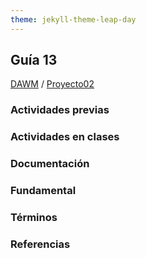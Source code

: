```yaml
---
theme: jekyll-theme-leap-day
---
```


## Guía 13

[DAWM](/DAWM/) / [Proyecto02](/DAWM/proyectos/2024/proyecto03)

### Actividades previas

### Actividades en clases

### Documentación

### Fundamental

### Términos

### Referencias